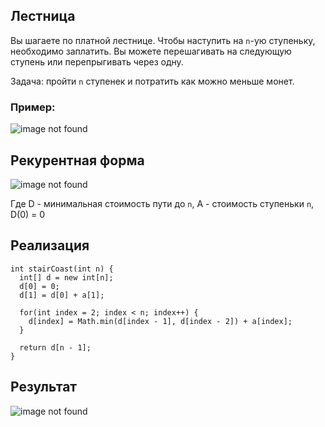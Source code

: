 ## Лестница
Вы шагаете по платной лестнице. Чтобы наступить на `n`-ую ступеньку, необходимо заплатить. 
Вы можете перешагивать на следующую ступень или перепрыгивать через одну. 

Задача: пройти `n` ступенек и потратить как можно меньше монет.

### Пример: 
![image not found](https://i.ibb.co/3Fjrpfp/2019-11-20-20-42-00.png)

## Рекурентная форма
![image not found](https://i.ibb.co/WGrDC1W/2019-11-21-0-23-43.png)

Где D - минимальная стоимость пути до `n`, A - стоимость ступеньки `n`, D(0) = 0

## Реализация
```
int stairCoast(int n) {
  int[] d = new int[n];
  d[0] = 0;
  d[1] = d[0] + a[1];
  
  for(int index = 2; index < n; index++) {
    d[index] = Math.min(d[index - 1], d[index - 2]) + a[index];
  }
  
  return d[n - 1];
}
```

## Результат
![image not found](https://i.ibb.co/tmtpSRz/2019-11-20-20-42-00.png)

